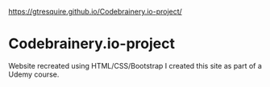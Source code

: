 https://gtresquire.github.io/Codebrainery.io-project/

# Codebrainery.io-project
Website recreated using HTML/CSS/Bootstrap
I created this site as part of a Udemy course. 
